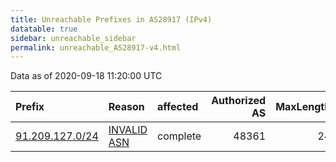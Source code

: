 ```yaml
---
title: Unreachable Prefixes in AS28917 (IPv4)
datatable: true
sidebar: unreachable_sidebar
permalink: unreachable_AS28917-v4.html
---
```


Data as of 2020-09-18 11:20:00 UTC


<div class="datatable-begin"></div>

| Prefix                                                   | Reason                                                                                                 | affected   |   Authorized AS |   MaxLength | Anchor                                         |   unreachable /24s |
|:---------------------------------------------------------|:-------------------------------------------------------------------------------------------------------|:-----------|----------------:|------------:|:-----------------------------------------------|-------------------:|
| [91.209.127.0/24](https://stat.ripe.net/91.209.127.0/24) | [INVALID ASN](https://rpki-validator.ripe.net/announcement-preview?asn=AS28917&prefix=91.209.127.0/24) | complete   |           48361 |          24 | [RIPE](unreachable_RIPE_NCC_RPKI_Root-v4.html) |                  1 |

<div class="datatable-end"></div>